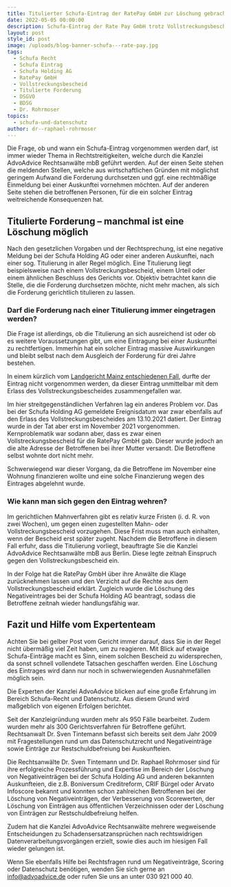 ```yaml
---
title: Titulierter Schufa-Eintrag der RatePay GmbH zur Löschung gebracht
date: 2022-05-05 00:00:00
description: Schufa-Eintrag der Rate Pay GmbH trotz Vollstreckungsbescheid gelöscht.
layout: post
style_id: post
image: /uploads/blog-banner-schufa---rate-pay.jpg
tags:
  - Schufa Recht
  - Schufa Eintrag
  - Schufa Holding AG
  - RatePay GmbH
  - Vollstreckungsbescheid
  - Titulierte Forderung
  - DSGVO
  - BDSG
  - Dr. Rohrmoser
topics:
  - schufa-und-datenschutz
author: dr--raphael-rohrmoser
---
```

Die Frage, ob und wann ein Schufa-Eintrag vorgenommen werden darf, ist immer wieder Thema in Rechtstreitigkeiten, welche durch die Kanzlei AdvoAdvice Rechtsanwälte mbB geführt werden. Auf der einen Seite stehen die meldenden Stellen, welche aus wirtschaftlichen Gründen mit möglichst geringem Aufwand die Forderung durchsetzen und ggf. eine rechtmä&szlig;ige Einmeldung bei einer Auskunftei vornehmen möchten. Auf der anderen Seite stehen die betroffenen Personen, für die ein solcher Eintrag weitreichende Konsequenzen hat.

## **Titulierte Forderung – manchmal ist eine Löschung möglich**

Nach den gesetzlichen Vorgaben und der Rechtsprechung, ist eine negative Meldung bei der Schufa Holding AG oder einer anderen Auskunftei, nach einer sog. Titulierung in aller Regel möglich. Eine Titulierung liegt beispielsweise nach einem Vollstreckungsbescheid, einem Urteil oder einem ähnlichen Beschluss des Gerichts vor. Objektiv betrachtet kann die Stelle, die die Forderung durchsetzen möchte, nicht mehr machen, als sich die Forderung gerichtlich titulieren zu lassen.

### **Darf die Forderung nach einer Titulierung immer eingetragen werden?**

Die Frage ist allerdings, ob die Titulierung an sich ausreichend ist oder ob es weitere Voraussetzungen gibt, um eine Eintragung bei einer Auskunftei zu rechtfertigen. Immerhin hat ein solcher Eintrag massive Auswirkungen und bleibt selbst nach dem Ausgleich der Forderung für drei Jahre bestehen.

In einem kürzlich vom [Landgericht Mainz entschiedenen Fall](https://advoadvice.de/blog/landgericht-mainz-inkassofirma-muss-5-000-euro-schadensersatz-wegen-schufa-eintrag-zahlen/), durfte der Eintrag nicht vorgenommen werden, da dieser Eintrag unmittelbar mit dem Erlass des Vollstreckungsbescheides zusammengefallen war.

Im hier streitgegenständlichen Verfahren lag ein anderes Problem vor. Das bei der Schufa Holding AG gemeldete Ereignisdatum war zwar ebenfalls auf den Erlass des Vollstreckungsbescheides am 13.10.2021 datiert. Der Eintrag wurde in der Tat aber erst im November 2021 vorgenommen. Kernproblematik war sodann aber, dass es zwar einen Vollstreckungsbescheid für die RatePay GmbH gab. Dieser wurde jedoch an die alte Adresse der Betroffenen bei ihrer Mutter versandt. Die Betroffene selbst wohnte dort nicht mehr.

Schwerwiegend war dieser Vorgang, da die Betroffene im November eine Wohnung finanzieren wollte und eine solche Finanzierung wegen des Eintrages abgelehnt wurde.

### **Wie kann man sich gegen den Eintrag wehren?**

Im gerichtlichen Mahnverfahren gibt es relativ kurze Fristen (i. d. R. von zwei Wochen), um gegen einen zugestellten Mahn- oder Vollstreckungsbescheid vorzugehen. Diese Frist muss man auch einhalten, wenn der Bescheid erst später zugeht. Nachdem die Betroffene in diesem Fall erfuhr, dass die Titulierung vorliegt, beauftragte Sie die Kanzlei AdvoAdvice Rechtsanwälte mbB aus Berlin. Diese legte zeitnah Einspruch gegen den Vollstreckungsbescheid ein.

In der Folge hat die RatePay GmbH über ihre Anwälte die Klage zurücknehmen lassen und den Verzicht auf die Rechte aus dem Vollstreckungsbescheid erklärt. Zugleich wurde die Löschung des Negativeintrages bei der Schufa Holding AG beantragt, sodass die Betroffene zeitnah wieder handlungsfähig war.

## **Fazit und Hilfe vom Expertenteam**

Achten Sie bei gelber Post vom Gericht immer darauf, dass Sie in der Regel nicht übermä&szlig;ig viel Zeit haben, um zu reagieren. Mit Blick auf etwaige Schufa-Einträge macht es Sinn, einem solchen Bescheid zu widersprechen, da sonst schnell vollendete Tatsachen geschaffen werden. Eine Löschung des Eintrages wird dann nur noch in schwerwiegenden Ausnahmefällen möglich sein.

Die Experten der Kanzlei AdvoAdvice blicken auf eine gro&szlig;e Erfahrung im Bereich Schufa-Recht und Datenschutz. Aus diesem Grund wird ma&szlig;geblich von eigenen Erfolgen berichtet.

Seit der Kanzleigründung wurden mehr als 950 Fälle bearbeitet. Zudem wurden mehr als 300 Gerichtsverfahren für Betroffene geführt. Rechtsanwalt Dr. Sven Tintemann befasst sich bereits seit dem Jahr 2009 mit Fragestellungen rund um das Datenschutzrecht und Negativeinträge sowie Einträge zur Restschuldbefreiung bei Auskunfteien.

Die Rechtsanwälte Dr. Sven Tintemann und Dr. Raphael Rohrmoser sind für ihre erfolgreiche Prozessführung und Expertise im Bereich der Löschung von Negativeinträgen bei der Schufa Holding AG und anderen bekannten Auskunfteien, die z.B. Boniversum Creditreform, CRIF Bürgel oder Arvato Infoscore bekannt und konnten schon zahlreichen Betroffenen bei der Löschung von Negativeinträgen, der Verbesserung von Scorewerten, der Löschung von Einträgen aus öffentlichen Verzeichnissen oder der Löschung von Einträgen zur Restschuldbefreiung helfen.

Zudem hat die Kanzlei AdvoAdvice Rechtsanwälte mehrere wegweisende Entscheidungen zu Schadensersatzansprüchen nach rechtswidrigen Datenverarbeitungsvorgängen erzielt, sowie dies auch im hiesigen Fall wieder gelungen ist.

Wenn Sie ebenfalls Hilfe bei Rechtsfragen rund um Negativeinträge, Scoring oder Datenschutz benötigen, wenden Sie sich gerne an info@advoadvice.de oder rufen Sie uns an unter 030 921 000 40.

&nbsp;
